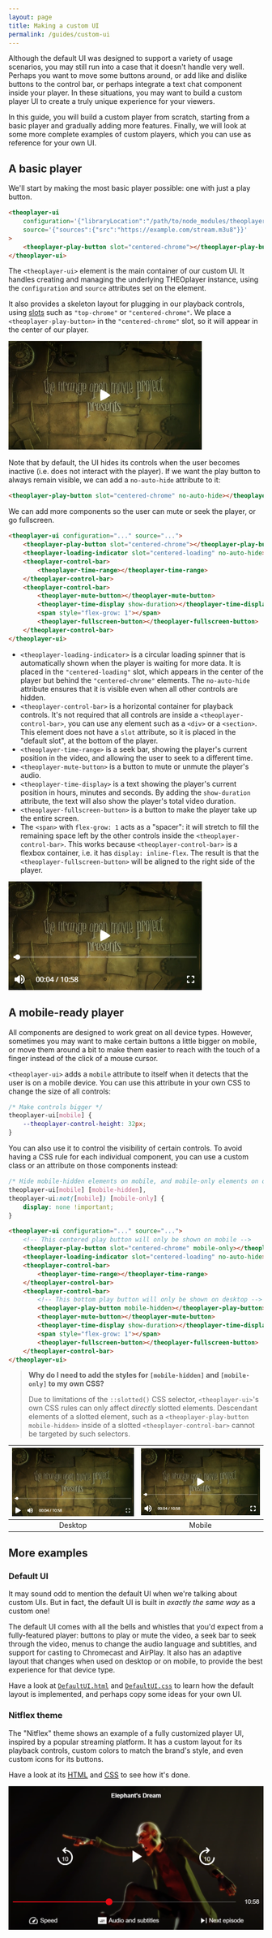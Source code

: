 ```yaml
---
layout: page
title: Making a custom UI
permalink: /guides/custom-ui
---
```


Although the default UI was designed to support a variety of usage scenarios, you may still run into a case that it doesn't handle very well. Perhaps you want to move some buttons around, or add like and dislike buttons to the control bar, or perhaps integrate a text chat component inside your player. In these situations, you may want to build a custom player UI to create a truly unique experience for your viewers.

In this guide, you will build a custom player from scratch, starting from a basic player and gradually adding more features. Finally, we will look at some more complete examples of custom players, which you can use as reference for your own UI.

## A basic player

We'll start by making the most basic player possible: one with just a play button.

```html
<theoplayer-ui
    configuration='{"libraryLocation":"/path/to/node_modules/theoplayer/","license":"your_theoplayer_license_goes_here"}'
    source='{"sources":{"src":"https://example.com/stream.m3u8"}}'
>
    <theoplayer-play-button slot="centered-chrome"></theoplayer-play-button>
</theoplayer-ui>
```

The `<theoplayer-ui>` element is the main container of our custom UI. It handles creating and managing the underlying THEOplayer instance, using the `configuration` and `source` attributes set on the element.

It also provides a skeleton layout for plugging in our playback controls, using [slots](https://developer.mozilla.org/en-US/docs/Web/Web_Components/Using_templates_and_slots#adding_flexibility_with_slots) such as `"top-chrome"` or `"centered-chrome"`. We place a `<theoplayer-play-button>` in the `"centered-chrome"` slot, so it will appear in the center of our player.

![Screenshot](../assets/custom-ui-basic.png)

Note that by default, the UI hides its controls when the user becomes inactive (i.e. does not interact with the player). If we want the play button to always remain visible, we can add a `no-auto-hide` attribute to it:

```html
<theoplayer-play-button slot="centered-chrome" no-auto-hide></theoplayer-play-button>
```

We can add more components so the user can mute or seek the player, or go fullscreen.

```html
<theoplayer-ui configuration="..." source="...">
    <theoplayer-play-button slot="centered-chrome"></theoplayer-play-button>
    <theoplayer-loading-indicator slot="centered-loading" no-auto-hide></theoplayer-loading-indicator>
    <theoplayer-control-bar>
        <theoplayer-time-range></theoplayer-time-range>
    </theoplayer-control-bar>
    <theoplayer-control-bar>
        <theoplayer-mute-button></theoplayer-mute-button>
        <theoplayer-time-display show-duration></theoplayer-time-display>
        <span style="flex-grow: 1"></span>
        <theoplayer-fullscreen-button></theoplayer-fullscreen-button>
    </theoplayer-control-bar>
</theoplayer-ui>
```

-   `<theoplayer-loading-indicator>` is a circular loading spinner that is automatically shown when the player is waiting for more data. It is placed in the `"centered-loading"` slot, which appears in the center of the player but behind the `"centered-chrome"` elements. The `no-auto-hide` attribute ensures that it is visible even when all other controls are hidden.
-   `<theoplayer-control-bar>` is a horizontal container for playback controls. It's not required that all controls are inside a `<theoplayer-control-bar>`, you can use any element such as a `<div>` or a `<section>`. This element does not have a `slot` attribute, so it is placed in the "default slot", at the bottom of the player.
-   `<theoplayer-time-range>` is a seek bar, showing the player's current position in the video, and allowing the user to seek to a different time.
-   `<theoplayer-mute-button>` is a button to mute or unmute the player's audio.
-   `<theoplayer-time-display>` is a text showing the player's current position in hours, minutes and seconds. By adding the `show-duration` attribute, the text will also show the player's total video duration.
-   `<theoplayer-fullscreen-button>` is a button to make the player take up the entire screen.
-   The `<span>` with `flex-grow: 1` acts as a "spacer": it will stretch to fill the remaining space left by the other controls inside the `<theoplayer-control-bar>`. This works because `<theoplayer-control-bar>` is a flexbox container, i.e. it has `display: inline-flex`. The result is that the `<theoplayer-fullscreen-button>` will be aligned to the right side of the player.

![Screenshot](../assets/custom-ui-seekbar.png)

## A mobile-ready player

All components are designed to work great on all device types. However, sometimes you may want to make certain buttons a little bigger on mobile, or move them around a bit to make them easier to reach with the touch of a finger instead of the click of a mouse cursor.

`<theoplayer-ui>` adds a `mobile` attribute to itself when it detects that the user is on a mobile device. You can use this attribute in your own CSS to change the size of all controls:

```css
/* Make controls bigger */
theoplayer-ui[mobile] {
    --theoplayer-control-height: 32px;
}
```

You can also use it to control the visibility of certain controls. To avoid having a CSS rule for each individual component, you can use a custom class or an attribute on those components instead:

```css
/* Hide mobile-hidden elements on mobile, and mobile-only elements on desktop */
theoplayer-ui[mobile] [mobile-hidden],
theoplayer-ui:not([mobile]) [mobile-only] {
    display: none !important;
}
```

```html
<theoplayer-ui configuration="..." source="...">
    <!-- This centered play button will only be shown on mobile -->
    <theoplayer-play-button slot="centered-chrome" mobile-only></theoplayer-play-button>
    <theoplayer-loading-indicator slot="centered-loading" no-auto-hide></theoplayer-loading-indicator>
    <theoplayer-control-bar>
        <theoplayer-time-range></theoplayer-time-range>
    </theoplayer-control-bar>
    <theoplayer-control-bar>
        <!-- This bottom play button will only be shown on desktop -->
        <theoplayer-play-button mobile-hidden></theoplayer-play-button>
        <theoplayer-mute-button></theoplayer-mute-button>
        <theoplayer-time-display show-duration></theoplayer-time-display>
        <span style="flex-grow: 1"></span>
        <theoplayer-fullscreen-button></theoplayer-fullscreen-button>
    </theoplayer-control-bar>
</theoplayer-ui>
```

> **Why do I need to add the styles for `[mobile-hidden]` and `[mobile-only]` to my own CSS?**
>
> Due to limitations of the `::slotted()` CSS selector, `<theoplayer-ui>`'s own CSS rules can only affect _directly_ slotted elements. Descendant elements of a slotted element, such as a `<theoplayer-play-button mobile-hidden>` inside of a slotted `<theoplayer-control-bar>` cannot be targeted by such selectors.

| ![Screenshot on desktop](../assets/custom-ui-desktop.png) | ![Screenshot on mobile](../assets/custom-ui-mobile.png) |
| :-------------------------------------------------------: | :-----------------------------------------------------: |
|                          Desktop                          |                         Mobile                          |

## More examples

### Default UI

It may sound odd to mention the default UI when we're talking about custom UIs. But in fact, the default UI is built in _exactly the same way_ as a custom one!

The default UI comes with all the bells and whistles that you'd expect from a fully-featured player: buttons to play or mute the video, a seek bar to seek through the video, menus to change the audio language and subtitles, and support for casting to Chromecast and AirPlay. It also has an adaptive layout that changes when used on desktop or on mobile, to provide the best experience for that device type.

Have a look at [`DefaultUI.html`](https://github.com/THEOplayer/web-ui/blob/main/src/DefaultUI.html) and [`DefaultUI.css`](https://github.com/THEOplayer/web-ui/blob/main/src/DefaultUI.css) to learn how the default layout is implemented, and perhaps copy some ideas for your own UI.

### Nitflex theme

The "Nitflex" theme shows an example of a fully customized player UI, inspired by a popular streaming platform. It has a custom layout for its playback controls, custom colors to match the brand's style, and even custom icons for its buttons.

Have a look at its [HTML](https://github.com/THEOplayer/web-ui/blob/main/docs/examples/nitflex.html) and [CSS](https://github.com/THEOplayer/web-ui/blob/main/docs/examples/nitflex.css) to see how it's done.

![Screenshot](../assets/nitflex-theme.png)
